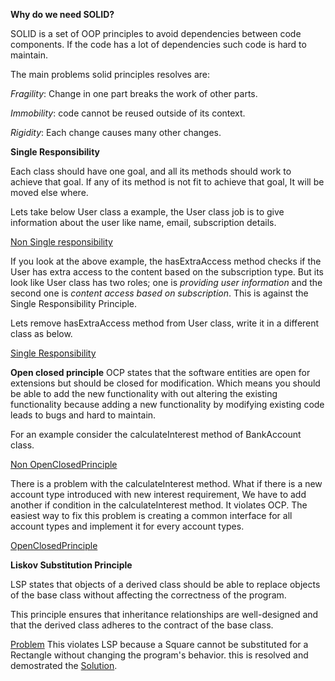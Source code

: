 __Why do we need SOLID?__

SOLID is a set of OOP principles to avoid dependencies between code components. If the code has a lot of dependencies such code is hard to maintain.

The main problems solid principles resolves are:

_Fragility_: Change in one part breaks the work of other parts.

_Immobility_: code cannot be reused outside of its context.

_Rigidity_: Each change causes many other changes.


__Single Responsibility__ 

Each class should have one goal, and all its methods should work to achieve that goal. If any of its method is not fit to achieve that goal, It will be moved else where.

Lets take below User class a example, the User class job is to give information about the user like name, email, subscription details.

[Non Single responsibility](https://github.com/udaykishore-resu/Java/blob/main/SOLID/SRP/User.java)

If you look at the above example, the hasExtraAccess method checks if the User has extra access to the content based on the subscription type.
But its look like User class has two roles; one is _providing user information_ and the second one is _content access based on subscription_.
This is against the Single Responsibility Principle.

Lets remove hasExtraAccess method from User class, write it in a different class as below.

[Single Responsibility](https://github.com/udaykishore-resu/Java/blob/main/SOLID/SRP/OttSubscription.java)

__Open closed principle__
OCP states that the software entities are open for extensions but should be closed for modification.
Which means you should be able to add the new functionality with out altering the existing functionality because adding a new functionality by modifying existing code leads to bugs and hard to maintain.

For an example consider the calculateInterest method of BankAccount class.

[Non OpenClosedPrinciple](https://github.com/udaykishore-resu/Java/blob/main/SOLID/OCP/BankAccount.java)

There is a problem with the calculateInterest method. What if there is a new account type introduced with new interest requirement, We have to add another if condition in the calculateInterest method. It violates OCP. 
The easiest way to fix this problem is creating a common interface for all account types and implement it for every account types.

[OpenClosedPrinciple]()

__Liskov Substitution Principle__

LSP states that objects of a derived class should be able to replace objects of the base class without affecting the correctness of the program.

This principle ensures that inheritance relationships are well-designed and that the derived class adheres to the contract of the base class.

[Problem]() This violates LSP because a Square cannot be substituted for a Rectangle without changing the program's behavior. this is resolved and demostrated the [Solution]().








